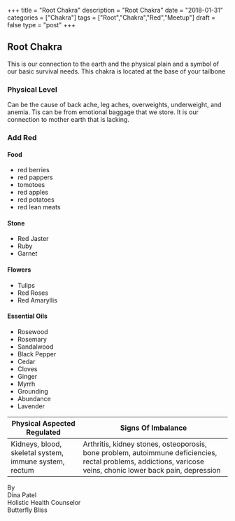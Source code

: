 +++
title = "Root Chakra"
description = "Root Chakra"
date = "2018-01-31"
categories = ["Chakra"]
tags = ["Root","Chakra","Red","Meetup"]
draft = false
type = "post"
+++

## Root Chakra

This is our connection to the earth and the physical plain and a symbol of our basic survival needs. This chakra is located at the base of your tailbone

### Physical Level

Can be the cause of back ache, leg aches, overweights, underweight, and anemia. Tis can be from emotional baggage that we store. It is our connection to mother earth that is lacking.

### Add Red

#### Food
- red berries
- red pappers
- tomotoes
- red apples
- red potatoes
- red lean meats

#### Stone
- Red Jaster
- Ruby
- Garnet

#### Flowers
- Tulips
- Red Roses
- Red Amaryllis

#### Essential Oils
- Rosewood
- Rosemary
- Sandalwood
- Black Pepper
- Cedar
- Cloves
- Ginger
- Myrrh
- Grounding
- Abundance
- Lavender


Physical Aspected Regulated | Signs Of Imbalance
--- | ---
Kidneys, blood, skeletal system, immune system, rectum | Arthritis, kidney stones, osteoporosis, bone problem, autoimmune deficiencies, rectal problems, addictions, varicose veins, chonic lower back pain, depression


By  
Dina Patel  
Holistic Health Counselor  
Butterfly Bliss
